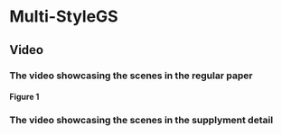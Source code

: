 # Multi-StyleGS
## Video
### The video showcasing the scenes in the regular paper
#### Figure 1



### The video showcasing the scenes in the supplyment detail
